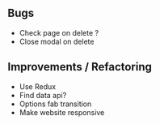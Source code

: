 ## Bugs
- Check page on delete ?
- Close modal on delete

## Improvements / Refactoring
- Use Redux
- Find data api?
- Options fab transition
- Make website responsive

